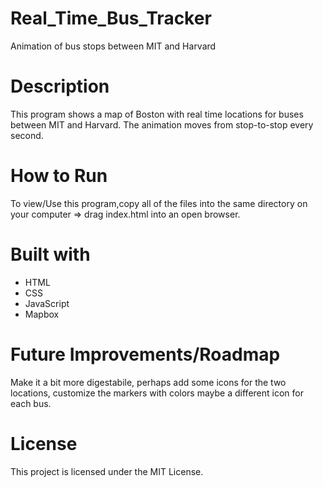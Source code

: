 # Real_Time_Bus_Tracker
Animation of bus stops between MIT and Harvard

# Description
This program shows a map of Boston with real time locations for buses between MIT and Harvard. The animation moves from stop-to-stop every second.

# How to Run
To view/Use this program,copy all of the files into the same directory on your computer => drag index.html into an open browser.

# Built with
* HTML
* CSS
* JavaScript
* Mapbox

# Future Improvements/Roadmap

Make it a bit more digestabile, perhaps add some icons for the two locations, customize the markers with colors maybe a different icon for each bus.

# License
This project is licensed under the MIT License.